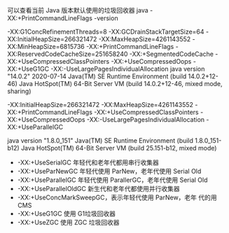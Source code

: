 可以查看当前 Java 版本默认使⽤的垃圾回收器
java  -XX:+PrintCommandLineFlags  -version

-XX:G1ConcRefinementThreads=8 
-XX:GCDrainStackTargetSize=64 
-XX:InitialHeapSize=266321472 
-XX:MaxHeapSize=4261143552 
-XX:MinHeapSize=6815736 
-XX:+PrintCommandLineFlags 
-XX:ReservedCodeCacheSize=251658240 
-XX:+SegmentedCodeCache 
-XX:+UseCompressedClassPointers 
-XX:+UseCompressedOops 
-XX:+UseG1GC 
-XX:-UseLargePagesIndividualAllocation
java version "14.0.2" 2020-07-14
Java(TM) SE Runtime Environment (build 14.0.2+12-46)
Java HotSpot(TM) 64-Bit Server VM (build 14.0.2+12-46, mixed mode, sharing)



-XX:InitialHeapSize=266321472 
-XX:MaxHeapSize=4261143552 
-XX:+PrintCommandLineFlags 
-XX:+UseCompressedClassPointers 
-XX:+UseCompressedOops 
-XX:-UseLargePagesIndividualAllocation 
-XX:+UseParallelGC

java version "1.8.0_151"
Java(TM) SE Runtime Environment (build 1.8.0_151-b12)
Java HotSpot(TM) 64-Bit Server VM (build 25.151-b12, mixed mode)



- -XX:+UseSerialGC 年轻代和⽼年代都⽤串⾏收集器 
- -XX:+UseParNewGC 年轻代使⽤ ParNew，⽼年代使⽤ Serial Old
- -XX:+UseParallelGC 年轻代使⽤ ParallerGC，⽼年代使⽤ Serial Old
- -XX:+UseParallelOldGC 新⽣代和⽼年代都使⽤并⾏收集器 
- -XX:+UseConcMarkSweepGC，表⽰年轻代使⽤ ParNew，⽼年 代的⽤ CMS 
- -XX:+UseG1GC 使⽤ G1垃圾回收器 
- -XX:+UseZGC 使⽤ ZGC 垃圾回收器


